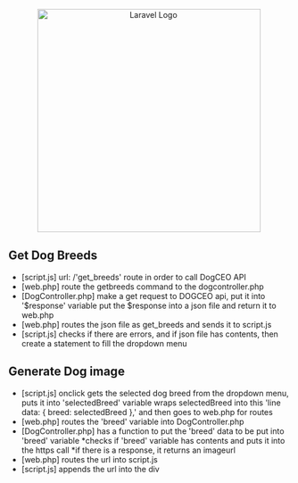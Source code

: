 <p align="center"><img src="https://raw.githubusercontent.com/laravel/art/master/logo-lockup/5%20SVG/2%20CMYK/1%20Full%20Color/laravel-logolockup-cmyk-red.svg" width="400" alt="Laravel Logo"></a></p>



## Get Dog Breeds
 - [script.js] url: /'get_breeds' route in order to call DogCEO API
 - [web.php] route the getbreeds command to the dogcontroller.php
 - [DogController.php] make a get request to DOGCEO api, put it into '$response' variable 
	put the $response into a json file and return it to web.php
 - [web.php] routes the json file as get_breeds and sends it to script.js
 - [script.js] checks if there are errors, and if json file has contents, 
	then create a statement to fill the dropdown menu

 

## Generate Dog image
 - [script.js] onclick gets the selected dog breed from the dropdown menu, puts it into 'selectedBreed' variable 
	wraps selectedBreed into this 'line data: { breed: selectedBreed },' and then goes to web.php for routes
 - [web.php] routes the 'breed' variable into DogController.php
 - [DogController.php] has a function to put the 'breed' data to be put into 'breed' variable
	*checks if 'breed' variable has contents and puts it into the https call
	*if there is a response, it returns an imageurl
 - [web.php] routes the url into script.js
 - [script.js] appends the url into the div 
